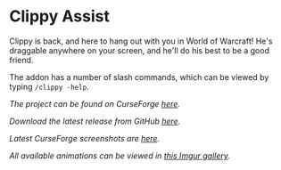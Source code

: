 # Clippy Assist

Clippy is back, and here to hang out with you in World of Warcraft!
He's draggable anywhere on your screen, and he'll do his best to be a
good friend.

The addon has a number of slash commands, which can be viewed by typing
`/clippy -help`.

*The project can be found on CurseForge [here][1].*

*Download the latest release from GitHub [here][2].*

*Latest CurseForge screenshots are [here][3].*

*All available animations can be viewed in [this Imgur gallery][4].*

[1]: https://www.curseforge.com/wow/addons/clippy-assist
[2]: https://github.com/ErythroGuild/ClippyAssist/releases/latest
[3]: https://www.curseforge.com/wow/addons/clippy-assist/screenshots
[4]: https://imgur.com/a/I6QzlrW
